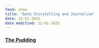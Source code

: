 ```yaml
---
feed: show
title: "Data Storytelling and Journalism"
date: 12-01-2025
date modified: 12-01-2025
---
```

### [The Pudding](https://pudding.cool/)
